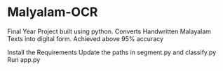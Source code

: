 # Malyalam-OCR
Final Year Project built using python. 
Converts Handwritten Malayalam Texts into digital form. 
Achieved above 95% accuracy

Install the Requirements
Update the paths in segment.py and classify.py
Run app.py
